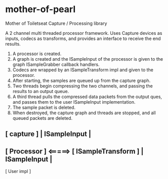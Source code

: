 # mother-of-pearl


Mother of Toiletseat
Capture / Processing library

A 2 channel multi threaded processor framework.
Uses Capture devices as inputs, codecs as transforms, and provides an interface to receive the end results.

1) A processor is created. 
2) A graph is created and the ISampleInput of the processor is given to the graph ISampleGrabber callback handlers.
3) Codecs are wrapped by an ISampleTransform impl and given to the processor.
4) After starting, the samples are queued up from the capture graph.
5) Two threads begin compressing the two channels, and passing the results to an output queue.
6) A third thread pulls the compressed data packets from the output ques, and passes them to the user ISampleInput implementation. 
7) The sample packet is deleted.
8) When destroyed, the capture graph and threads are stopped, and all queued packets are deleted.

       
          
[ capture ]
      |
 ISampleInput 
      |
 -----------     
[ Processor ]  <=====>  [ ISampleTransform ]
      |
 ISampleInput
      |
-------------
[ User impl ]
